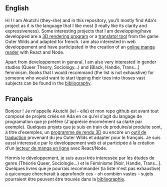 ## English
Hi ! I am Akutchi (they-she) and in this repository, you'll mostly find Ada's project as it is the language that I like most (I really like its clarity and expressiveness).
Some interesting projects that I am developping/have developped are a [3D rendering program](https://github.com/Akutchi/lovetrace) or a [translator tool](https://github.com/Akutchi/French-Nomaian) from the game Outer Wilds and adapted for french.
I am also interested in web developpement and have participated in the creation of an [online manga reader](https://github.com/Akutchi/MangaSite) with React and Node.

Apart from developpement in general, I am also very interested in gender studies (Queer Theory, Sociology...) and [Black, Handie, Trans...] femninism. Books that I would recommand (the list is not exhaustive) for someone who would want to start tipping their toes into thoses vast subjects can be found in the [bibliography](./BIBLIO.md).

## Français
Bonjour ! Je m'appelle Akutchi (iel - elle) et mon repo github est avant tout composé de projets créés en Ada en ce qu'el s'agit du langage de programation que je préfère (J'apprécie énormément sa clarté par exemple).
Quelques projets que je suis en train de produire/ai produite sont, à titre d'exemples, un [programme de rendu 3D]() ou encore un [outil de traduction]() provenant du jeu Outer Wilds et adapter pour le français.
Je suis aussi interessé.e par le developpement web et ai participée à la création d'un [lecteur de manga en ligne]() avec React/Node.

Hormis le développement, je suis aussi très interessée par les études de genre (Théorie Queer, Sociologie...) et le Féminisme [Noir, Handie, Trans...]. Quelques livres que je pourrais recommander (la liste n'est pas exhaustive) à quiconque chercherait à approfondir ces - oh combien vastes - sujets pourraient être peuvent être trouvés dans la [bibliographie](./BIBLIO.md).



